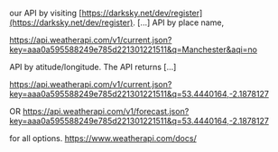our API by visiting [https://darksky.net/dev/register](https://darksky.net/dev/register).
[...]
API by place name,

https://api.weatherapi.com/v1/current.json?key=aaa0a595588249e785d221301221511&q=Manchester&aqi=no

API by atitude/longitude. The API returns
[...]

https://api.weatherapi.com/v1/current.json?key=aaa0a595588249e785d221301221511&q=53.4440164,-2.1878127

OR
https://api.weatherapi.com/v1/forecast.json?key=aaa0a595588249e785d221301221511&q=53.4440164,-2.1878127

for all options.
https://www.weatherapi.com/docs/
